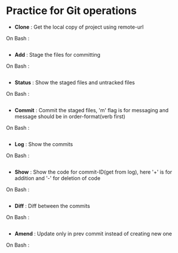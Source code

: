 # Practice for Git operations

- **Clone** : Get the local copy of project using remote-url

On Bash : 
```git clone https://github.com/adityapatil123/Git-practice.git
```

- **Add** : Stage the files for committing

On Bash : 
```git add new-file.txt
```

- **Status** : Show the staged files and untracked files

On Bash : 
```git status
```

- **Commit** : Commit the staged files, 'm' flag is for messaging and message should be in order-format(verb first)

On Bash : 
```git commit -m "Add new file"
```

- **Log** : Show the commits

On Bash : 
```git log
```

- **Show** : Show the code for commit-ID(get from log), here '+' is for addition and '-' for deletion of code

On Bash : 
```git show 9627a480ed588867da984d28c0706d2c366bc07a
```

- **Diff** : Diff between the commits

On Bash : 
```git diff
```

- **Amend** : Update only in prev commit instead of creating new one

On Bash : 
```git commit --amend -m "Update the new-file replacing prev commit"
```






